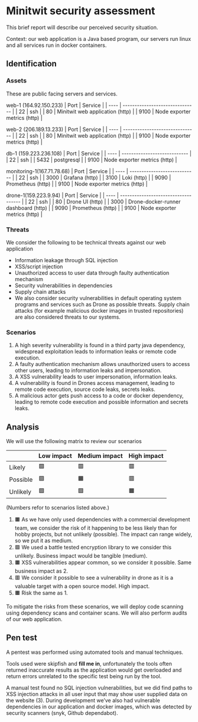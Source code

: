 # Minitwit security assessment

This brief report will describe our perceived security situation.

Context: our web application is a Java based program, our servers run linux and all services run in docker containers.

## Identification

### Assets

These are public facing servers and services.

web-1 (164.92.150.233)
| Port | Service                         |
| ---- | ------------------------------- |
| 22   | ssh                             |
| 80   | Minitwit web application (http) |
| 9100 | Node exporter metrics (http)    |


web-2 (206.189.13.233)
| Port | Service                         |
| ---- | ------------------------------- |
| 22   | ssh                             |
| 80   | Minitwit web application (http) |
| 9100 | Node exporter metrics (http)    |


db-1 (159.223.236.108)
| Port | Service                      |
| ---- | ---------------------------- |
| 22   | ssh                          |
| 5432 | postgresql                   |
| 9100 | Node exporter metrics (http) |


monitoring-1(167.71.78.68)
| Port | Service                      |
| ---- | ---------------------------- |
| 22   | ssh                          |
| 3000 | Grafana (http)               |
| 3100 | Loki (http)                  |
| 9090 | Prometheus (http)            |
| 9100 | Node exporter metrics (http) |


drone-1(159.223.9.94)
| Port | Service                              |
| ---- | ------------------------------------ |
| 22   | ssh                                  |
| 80   | Drone UI (http)                      |
| 3000 | Drone-docker-runner dashboard (http) |
| 9090 | Prometheus (http)                    |
| 9100 | Node exporter metrics (http)         |



### Threats

We consider the following to be technical threats against our web application

* Information leakage through SQL injection
* XSS/script injection
* Unauthorized access to user data through faulty authentication mechanism
* Security vulnerabilities in dependencies
* Supply chain attacks
* We also consider security vulnerabilities in default operating system programs and services such as Drone as possible threats. Supply chain attacks (for example malicious docker images in trusted repositories) are also considered threats to our systems.

### Scenarios

1. A high severity vulnerability is found in a third party java dependency, widespread exploitation leads to information leaks or remote code execution.
2. A faulty authentication mechanism allows unauthorized users to access other users, leading to information leaks and impersonation.
3. A XSS vulnerability leads to user impersonation, information leaks.
4. A vulnerability is found in Drones access management, leading to remote code execution, source code leaks, secrets leaks.
5. A malicious actor gets push access to a code or docker dependency, leading to remote code execution and possible information and secrets leaks.


## Analysis

We will use the following matrix to review our scenarios

|          | Low impact | Medium impact | High impact |
| -------- | ---------- | ------------- | ----------- |
| Likely   | 🟩         | 🟥            | 🟥          |
| Possible | 🟩         | 🟧            | 🟥          |
| Unlikely | 🟩         | 🟩            | 🟧          |

(Numbers refor to scenarios listed above.)

1. 🟧 As we have only used dependencies with a commercial development team, we consider the risk of it happening to be less likely than for hobby projects, but not unlikely (possible). The impact can range widely, so we put it as medium.
2. 🟩 We used a battle tested encryption library to we consider this unlikely. Business impact would be tangible (medium).
3. 🟧 XSS vulnerabilities appear common, so we consider it possible. Same business impact as 2.
4. 🟥 We consider it possible to see a vulnerability in drone as it is a valuable target with a open source model. High impact.
5. 🟧 Risk the same as 1.

To mitigate the risks from these scenarios, we will deploy code scanning using dependency scans and container scans. We will also perform audits of our web application.

## Pen test

A pentest was performed using automated tools and manual techniques. 

Tools used were skipfish and **fill me in**, unfortunately the tools often returned inaccurate results as the application would get overloaded and return errors unrelated to the specific test being run by the tool.

A manual test found no SQL injection vulnerabilities, but we did find paths to XSS injection attacks in all user input that may show user supplied data on the website (3). During development we’ve also had vulnerable dependencies in our application and docker images, which was detected by security scanners (snyk, Github dependabot).

